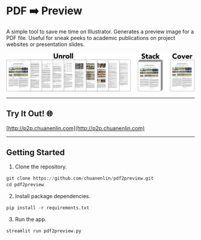 # PDF ➡️ Preview

A simple tool to save me time on Illustrator. Generates a preview image for a PDF file. Useful for sneak peeks to academic publications on project websites or presentation slides.

![Example](example.png)

---

## Try It Out! 🌐

[http://p2p.chuanenlin.com](http://p2p.chuanenlin.com)

---

## Getting Started

1.  Clone the repository.

```python
git clone https://github.com/chuanenlin/pdf2preview.git
cd pdf2preview
```

2.  Install package dependencies.

```python
pip install -r requirements.txt
```

3.  Run the app.

```python
streamlit run pdf2preview.py
```
